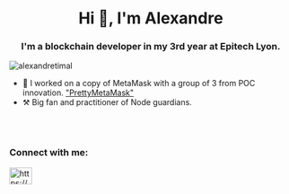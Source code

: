 <h1 align="center">Hi 👋, I'm Alexandre</h1>
<h3 align="center">I'm a blockchain developer in my 3rd year at Epitech Lyon.</h3>

<p align="left"> <img src="https://komarev.com/ghpvc/?username=alexandretimal&label=Profile%20views&color=0e75b6&style=flat" alt="alexandretimal" /> </p>

- 🔭 I worked on a copy of MetaMask with a group of 3 from POC innovation. ["PrettyMetaMask"](.)
- ⚒️ Big fan and practitioner of Node guardians.

</br>
</br>

<h3 align="left">Connect with me:</h3>
<p align="left">
<a href="https://linkedin.com/in/https://www.linkedin.com/in/alexandre-timal-0a24561aa" target="blank"><img align="center" src="https://raw.githubusercontent.com/rahuldkjain/github-profile-readme-generator/master/src/images/icons/Social/linked-in-alt.svg" alt="https://www.linkedin.com/in/alexandre-timal-0a24561aa" height="30" width="40" /></a>
</p>
